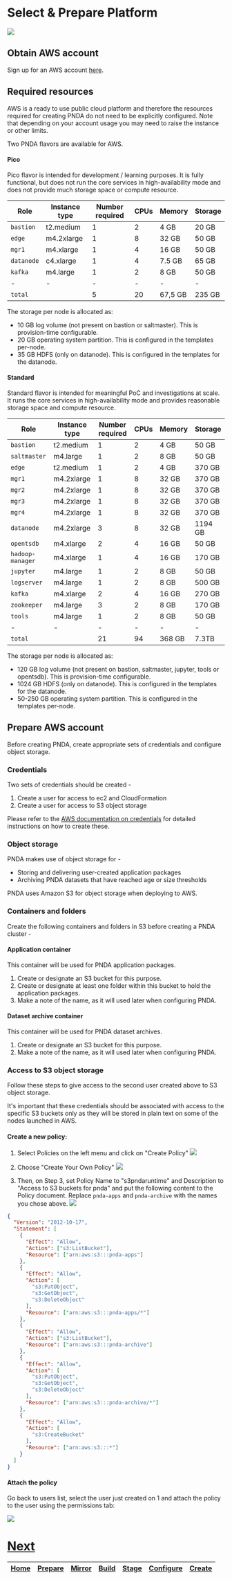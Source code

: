 # Select & Prepare Platform

![](../images/breadcrumbs.jpg)

## Obtain AWS account

Sign up for an AWS account [here](https://aws.amazon.com/).

## Required resources

AWS is a ready to use public cloud platform and therefore the resources required for creating PNDA do not need to be explicitly configured. Note that depending on your account usage you may need to raise the instance or other limits.

Two PNDA flavors are available for AWS. 

#### Pico

Pico flavor is intended for development / learning purposes. It is fully functional, but does not run the core services in high-availability mode and does not provide much storage space or compute resource.

| Role | Instance type | Number required | CPUs | Memory | Storage
| --- | --- | --- | --- | --- | --- |
|  `bastion`   |  t2.medium  | 1 | 2 |  4 GB   | 20 GB
|  `edge`      |  m4.2xlarge  | 1 | 8 | 32 GB   | 50 GB
|  `mgr1`      |  m4.xlarge  | 1 | 4 | 16 GB   | 50 GB
|  `datanode`  |  c4.xlarge  | 1 | 4 |  7.5 GB | 65 GB
|  `kafka`     |  m4.large   | 1 | 2 |  8 GB | 50 GB
| -  |  - | -  | -  | -  | -  |
|  `total`     |  | 5 | 20 | 67,5 GB | 235 GB

The storage per node is allocated as:
 - 10 GB log volume (not present on bastion or saltmaster). This is provision-time configurable.
 - 20 GB operating system partition. This is configured in the templates per-node.
 - 35 GB HDFS (only on datanode). This is configured in the templates for the datanode.

#### Standard

Standard flavor is intended for meaningful PoC and investigations at scale. It runs the core services in high-availability mode and provides reasonable storage space and compute resource.

| Role | Instance type | Number required | CPUs | Memory | Storage
| --- | --- | --- | --- | --- | --- |
|  `bastion`         |  t2.medium  | 1 | 2 |  4 GB   | 50 GB
|  `saltmaster`      |  m4.large   | 1 | 2 |  8 GB | 50 GB
|  `edge`            |  t2.medium  | 1 | 2 |  4 GB   | 370 GB
|  `mgr1`            |  m4.2xlarge | 1 | 8 |  32 GB  | 370 GB
|  `mgr2`            |  m4.2xlarge | 1 | 8 |  32 GB  | 370 GB
|  `mgr3`            |  m4.2xlarge | 1 | 8 |  32 GB  | 370 GB
|  `mgr4`            |  m4.2xlarge | 1 | 8 |  32 GB  | 370 GB
|  `datanode`        |  m4.2xlarge | 3 | 8 |  32 GB  | 1194 GB
|  `opentsdb`        |  m4.xlarge  | 2 | 4 | 16 GB   | 50 GB
|  `hadoop-manager`  |  m4.xlarge  | 1 | 4 | 16 GB   | 170 GB
|  `jupyter`         |  m4.large   | 1 | 2 |  8 GB | 50 GB
|  `logserver`       |  m4.large   | 1 | 2 |  8 GB | 500 GB
|  `kafka`           |  m4.xlarge  | 2 | 4 | 16 GB   | 270 GB
|  `zookeeper`       |  m4.large   | 3 | 2 |  8 GB | 170 GB
|  `tools`           |  m4.large   | 1 | 2 |  8 GB | 50 GB
| -  |  - | -  |  - | -  | -  |
|  `total`           |   | 21 | 94 |  368 GB | 7.3TB

The storage per node is allocated as:
 - 120 GB log volume (not present on bastion, saltmaster, jupyter, tools or opentsdb). This is provision-time configurable.
 - 1024 GB HDFS (only on datanode). This is configured in the templates for the datanode.
 - 50-250 GB operating system partition. This is configured in the templates per-node.

## Prepare AWS account

Before creating PNDA, create appropriate sets of credentials and configure object storage.

### Credentials

Two sets of credentials should be created -

1. Create a user for access to ec2 and CloudFormation
2. Create a user for access to S3 object storage

Please refer to the [AWS documentation on credentials](http://docs.aws.amazon.com/general/latest/gr/aws-security-credentials.html) for detailed instructions on how to create these.

### Object storage

PNDA makes use of object storage for -

- Storing and delivering user-created application packages
- Archiving PNDA datasets that have reached age or size thresholds

PNDA uses Amazon S3 for object storage when deploying to AWS.

### Containers and folders

Create the following containers and folders in S3 before creating a PNDA cluster -

#### Application container

This container will be used for PNDA application packages. 

1. Create or designate an S3 bucket for this purpose.
2. Create or designate at least one folder within this bucket to hold the application packages.
3. Make a note of the name, as it will used later when configuring PNDA.

#### Dataset archive container

This container will be used for PNDA dataset archives.
 
1. Create or designate an S3 bucket for this purpose.
2. Make a note of the name, as it will used later when configuring PNDA.

### Access to S3 object storage

Follow these steps to give access to the second user created above to S3 object storage.  

It's important that these credentials should be associated with access to the specific S3 buckets only as they will be stored in plain text on some of the nodes launched in AWS.

#### Create a new policy:

  1. Select Policies on the left menu and click on "Create Policy"
![](images/create-policy1.png)

  2. Choose "Create Your Own Policy"
![](images/create-policy2.png)

  3. Then, on Step 3, set Policy Name to "s3pndaruntime" and Description to "Access to S3 buckets for pnda" and put the following content to the Policy document. Replace ```pnda-apps``` and ```pnda-archive``` with the names you chose above.
![](images/create-policy3.png)


```json
{
  "Version": "2012-10-17",
  "Statement": [
    {
      "Effect": "Allow",
      "Action": ["s3:ListBucket"],
      "Resource": ["arn:aws:s3:::pnda-apps"]
    },
    {
      "Effect": "Allow",
      "Action": [
        "s3:PutObject",
        "s3:GetObject",
        "s3:DeleteObject"
      ],
      "Resource": ["arn:aws:s3:::pnda-apps/*"]
    },
    {
      "Effect": "Allow",
      "Action": ["s3:ListBucket"],
      "Resource": ["arn:aws:s3:::pnda-archive"]
    },
    {
      "Effect": "Allow",
      "Action": [
        "s3:PutObject",
        "s3:GetObject",
        "s3:DeleteObject"
      ],
      "Resource": ["arn:aws:s3:::pnda-archive/*"]
    },
    {
      "Effect": "Allow",
      "Action": [
        "s3:CreateBucket"
      ],
      "Resource": ["arn:aws:s3:::*"]
    }    
  ]
}
```

#### Attach the policy
Go back to users list, select the user just created on 1 and attach the policy to the user using the permissions tab:

![](images/attach-policy.png)


# [Next](MIRROR.md)

| [Home](../OVERVIEW.md) | [Prepare](PREPARE.md) | [Mirror](MIRROR.md) | [Build](BUILD.md) | [Stage](STAGE.md) | [Configure](CONFIGURE.md) | [Create](CREATE.md) | 
| --- | --- | --- | --- | --- | --- | --- |

